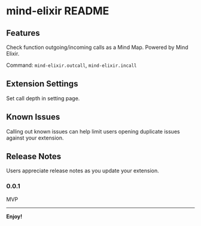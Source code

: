 # mind-elixir README

## Features

Check function outgoing/incoming calls as a Mind Map. Powered by Mind Elixir.

Command: `mind-elixir.outcall`, `mind-elixir.incall`

## Extension Settings

Set call depth in setting page.

## Known Issues

Calling out known issues can help limit users opening duplicate issues against your extension.

## Release Notes

Users appreciate release notes as you update your extension.

### 0.0.1

MVP

---
 

**Enjoy!**
